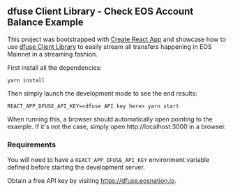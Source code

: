 ## dfuse Client Library - Check EOS Account Balance Example

This project was bootstrapped with [Create React App](https://github.com/facebook/create-react-app) and
showcase how to use [dfuse Client Library](https://github.com/dfuse-io/client-js) to easily stream
all transfers happening in EOS Mainnet in a streaming fashion.

First install all the dependencies:

    yarn install

Then simply launch the development mode to see the end results:

    REACT_APP_DFUSE_API_KEY=<dfuse API key here> yarn start

When running this, a browser should automatically open pointing
to the example. If it's not the case, simply open http://localhost:3000 in a browser.

### Requirements

You will need to have a `REACT_APP_DFUSE_API_KEY` environment variable defined
before starting the development server.

Obtain a free API key by visiting https://dfuse.eosnation.io.
